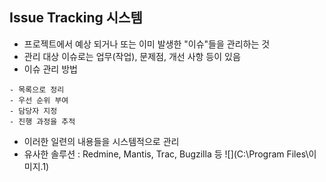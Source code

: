## Issue Tracking 시스템
- 프로젝트에서 예상 되거나 또는 이미 발생한 "이슈"들을 관리하는 것   
- 관리 대상 이슈로는 업무(작업), 문제점, 개선 사항 등이 있음   
- 이슈 관리 방법
```
- 목록으로 정리
- 우선 순위 부여
- 담당자 지정
- 진행 과정을 추적
```
- 이러한 일련의 내용들을 시스템적으로 관리   
- 유사한 솔루션 : Redmine, Mantis, Trac, Bugzilla 등
![](C:\Program Files\이미지.1)
